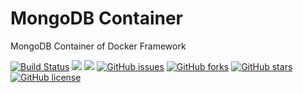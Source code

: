 # MongoDB Container
MongoDB Container of Docker Framework


[![Build Status](https://travis-ci.org/dockerframework/mongodb.svg?branch=master)](https://travis-ci.org/dockerframework/mongodb) [![](https://images.microbadger.com/badges/image/dockerframework/mongodb:3.4.svg)](https://microbadger.com/images/dockerframework/mongodb:3.4 "Layers") [![](https://images.microbadger.com/badges/version/dockerframework/mongodb:3.4.svg)](https://microbadger.com/images/dockerframework/mongodb:3.4 "Version") [![GitHub issues](https://img.shields.io/github/issues/dockerframework/mongodb.svg)](https://github.com/dockerframework/mongodb/issues) [![GitHub forks](https://img.shields.io/github/forks/dockerframework/mongodb.svg)](https://github.com/dockerframework/mongodb/network) [![GitHub stars](https://img.shields.io/github/stars/dockerframework/mongodb.svg)](https://github.com/dockerframework/mongodb/stargazers) [![GitHub license](https://img.shields.io/badge/license-MIT-blue.svg)](https://raw.githubusercontent.com/dockerframework/mongodb/master/LICENSE)
